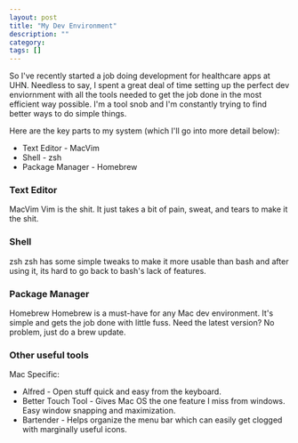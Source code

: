 ```yaml
---
layout: post
title: "My Dev Environment"
description: ""
category: 
tags: []
---
```


So I've recently started a job doing development for healthcare apps at UHN.
Needless to say, I spent a great deal of time setting up the perfect dev
enviornment with all the tools needed to get the job done in the most efficient
way possible. I'm a tool snob and I'm constantly trying to find better ways to
do simple things.

<lh>Here are the key parts to my system (which I'll go into more detail
below):</lh>
- Text Editor - MacVim
- Shell - zsh
- Package Manager - Homebrew

### Text Editor
<lh>MacVim</lh>
Vim is the shit. It just takes a bit of pain, sweat, and tears to make it the shit.

### Shell
<lh>zsh</lh>
zsh has some simple tweaks to make it more usable than bash and after using it,
its hard to go back to bash's lack of features.

### Package Manager
<lh>Homebrew</lh>
Homebrew is a must-have for any Mac dev environment. It's simple and gets the
job done with little fuss. Need the latest version? No problem, just do a brew
update.

### Other useful tools
<lh>Mac Specific:</lh>
- Alfred - Open stuff quick and easy from the keyboard.
- Better Touch Tool - Gives Mac OS the one feature I miss from windows. Easy
  window snapping and maximization.
- Bartender - Helps organize the menu bar which can easily get clogged with
  marginally useful icons.



